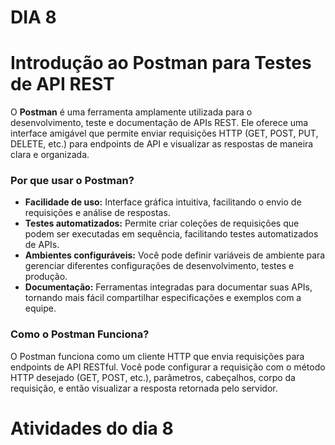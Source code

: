 # DIA 8

# Introdução ao Postman para Testes de API REST

O **Postman** é uma ferramenta amplamente utilizada para o desenvolvimento, teste e documentação de APIs REST. Ele oferece uma interface amigável que permite enviar requisições HTTP (GET, POST, PUT, DELETE, etc.) para endpoints de API e visualizar as respostas de maneira clara e organizada.

### Por que usar o Postman?

- **Facilidade de uso:** Interface gráfica intuitiva, facilitando o envio de requisições e análise de respostas.
- **Testes automatizados:** Permite criar coleções de requisições que podem ser executadas em sequência, facilitando testes automatizados de APIs.
- **Ambientes configuráveis:** Você pode definir variáveis de ambiente para gerenciar diferentes configurações de desenvolvimento, testes e produção.
- **Documentação:** Ferramentas integradas para documentar suas APIs, tornando mais fácil compartilhar especificações e exemplos com a equipe.

### Como o Postman Funciona?

O Postman funciona como um cliente HTTP que envia requisições para endpoints de API RESTful. Você pode configurar a requisição com o método HTTP desejado (GET, POST, etc.), parâmetros, cabeçalhos, corpo da requisição, e então visualizar a resposta retornada pelo servidor.


# Atividades do dia 8 

